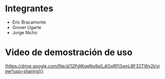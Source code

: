 # Integrantes

- Eric Bracamonte 
- Grover Ugarte
- Jorge Nicho


# Video de demostración de uso

[https://drive.google.com/file/d/12PdtKqeNq9s0_4OoRPl3wnLBF32TWy2t/view?usp=sharing]()